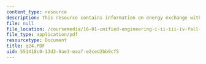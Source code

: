 ```yaml
---
content_type: resource
description: This resource contains information on energy exchange with moving blades.
file: null
file_location: /coursemedia/16-01-unified-engineering-i-ii-iii-iv-fall-2005-spring-2006/551418c013d20ae3eaafe2ced2bb9cf5_q24.PDF
file_type: application/pdf
resourcetype: Document
title: q24.PDF
uid: 551418c0-13d2-0ae3-eaaf-e2ced2bb9cf5
---
```

